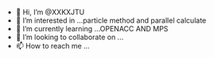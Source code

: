 - 👋 Hi, I’m @XXKXJTU
- 👀 I’m interested in ...particle method and parallel calculate
- 🌱 I’m currently learning ...OPENACC AND MPS
- 💞️ I’m looking to collaborate on ...
- 📫 How to reach me ...

<!---
XXKXJTU/XXKXJTU is a ✨ special ✨ repository because its `README.md` (this file) appears on your GitHub profile.
You can click the Preview link to take a look at your changes.
--->
